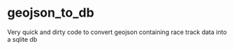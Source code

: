 # geojson_to_db

Very quick and dirty code to convert geojson containing race track data into a sqlite db